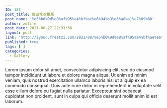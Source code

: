 ```yaml
---
ID: 181
post_title: 尝试修改模版
post_name: '%e5%b0%9d%e8%af%95%e4%bf%ae%e6%94%b9%e6%a8%a1%e7%89%88'
author: zdlife
post_date: 2021-08-27 22:31:38
layout: post
link: 'http://iyoud.freetzi.com/2021/08/%e5%b0%9d%e8%af%95%e4%bf%ae%e6%94%b9%e6%a8%a1%e7%89%88/'
published: true
tags: [ ]
categories:
  - Gallery
---
```

Lorem ipsum dolor sit amet, consectetur adipisicing elit, sed do eiusmod tempor incididunt ut labore et dolore magna aliqua. Ut enim ad minim veniam, quis nostrud exercitation ullamco laboris nisi ut aliquip ex ea commodo consequat. Duis aute irure dolor in reprehenderit in voluptate velit esse cillum dolore eu fugiat nulla pariatur. Excepteur sint occaecat cupidatat non proident, sunt in culpa qui officia deserunt mollit anim id est laborum.